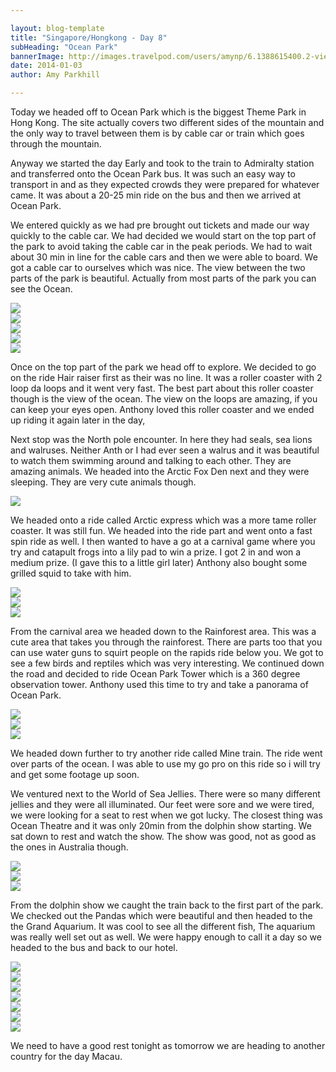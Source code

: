 ```yaml
---

layout: blog-template
title: "Singapore/Hongkong - Day 8"
subHeading: "Ocean Park"
bannerImage: http://images.travelpod.com/users/amynp/6.1388615400.2-view-from-the-peak.jpg
date: 2014-01-03
author: Amy Parkhill

---
```



Today we headed off to Ocean Park which is the biggest Theme Park in Hong Kong. The site actually covers two different sides of the mountain and the only way to travel between them is by cable car or train which goes through the mountain.

Anyway we started the day Early and took to the train to Admiralty station and transferred onto the Ocean Park bus. It was such an easy way to transport in and as they expected crowds they were prepared for whatever came. It was about a 20-25 min ride on the bus and then we arrived at Ocean Park.

We entered quickly as we had pre brought out tickets and made our way quickly to the cable car. We had decided we would start on the top part of the park to avoid taking the cable car in the peak periods. We had to wait about 30 min in line for the cable cars and then we were able to board. We got a cable car to ourselves which was nice. The view between the two parts of the park is beautiful. Actually from most parts of the park you can see the Ocean. 

<div class="center-image"><img src="http://images.travelpod.com/users/amynp/6.1388778185.ocean-park-entry.jpg" /></div>
<div class="center-image"><img src="http://images.travelpod.com/users/amynp/6.1388778185.another-shark-hat.jpg" /></div>
<div class="center-image"><img src="http://images.travelpod.com/users/amynp/6.1388778185.person-entertaining-the-line-with-a-puppet.jpg" /></div>
<div class="center-image"><img src="http://images.travelpod.com/users/amynp/6.1388778185.anthony-on-cable-car.jpg" /></div>
<div class="center-image"><img src="http://images.travelpod.com/users/amynp/6.1388778185.1-view-from-cable-car.jpg" /></div>

Once on the top part of the park we head off to explore. We decided to go on the ride Hair raiser first as their was no line. It was a roller coaster with 2 loop da loops and it went very fast. The best part about this roller coaster though is the view of the ocean. The view on the loops are amazing, if you can keep your eyes open. Anthony loved this roller coaster and we ended up riding it again later in the day,

Next stop was the North pole encounter. In here they had seals, sea lions and walruses. Neither Anth or I had ever seen a walrus and it was beautiful to watch them swimming around and talking to each other. They are amazing animals. We headed into the Arctic Fox Den next and they were sleeping. They are very cute animals though. 

<div class="center-image"><img src="http://images.travelpod.com/users/amynp/6.1388778185.walrus.jpg" /></div>


We headed onto a ride called Arctic express which was a more tame roller coaster. It was still fun. We headed into the ride part and went onto a fast spin ride as well. I then wanted to have a go at a carnival game where you try and catapult frogs into a lily pad to win a prize. I got 2 in and won a medium prize. (I gave this to a little girl later) Anthony also bought some grilled squid to take with him.

<div class="center-image"><img src="http://images.travelpod.com/users/amynp/6.1388778185.spinny-ride.jpg" /></div>
<div class="center-image"><img src="http://images.travelpod.com/users/amynp/6.1388778185.carnival-game.jpg" /></div>
<div class="center-image"><img src="http://images.travelpod.com/users/amynp/6.1388778185.haor-raiser.jpg" /></div>


From the carnival area we headed down to the Rainforest area. This was a cute area that takes you through the rainforest. There are parts too that you can use water guns to squirt people on the rapids ride below you. We got to see a few birds and reptiles which was very interesting. We continued down the road and decided to ride Ocean Park Tower which is a 360 degree observation tower. Anthony used this time to try and take a panorama of Ocean Park.

<div class="center-image"><img src="http://images.travelpod.com/users/amynp/6.1388778185.anthony-riding-a-big-beaver-or-capybara.jpg" /></div>
<div class="center-image"><img src="http://images.travelpod.com/users/amynp/6.1388778185.cool-bird.jpg" /></div>
<div class="center-image"><img src="http://images.travelpod.com/users/amynp/6.1388778185.thrill-land-from-tower.jpg" /></div>

We headed down further to try another ride called Mine train. The ride went over parts of the ocean. I was able to use my go pro on this ride so i will try and get some footage up soon. 

We ventured next to the World of Sea Jellies. There were so many different jellies and they were all illuminated. Our feet were sore and we were tired, we were looking for a seat to rest when we got lucky. The closest thing was Ocean Theatre and it was only 20min from the dolphin show starting. We sat down to rest and watch the show. The show was good, not as good as the ones in Australia though.

<div class="center-image"><img src="http://images.travelpod.com/users/amynp/6.1388778185.jelly.jpg" /></div>
<div class="center-image"><img src="http://images.travelpod.com/users/amynp/6.1388778185.1-jelly.jpg" /></div>
<div class="center-image"><img src="http://images.travelpod.com/users/amynp/6.1388778185.dolphins.jpg" /></div>

From the dolphin show we caught the train back to the first part of the park. We checked out the Pandas which were beautiful and then headed to the the Grand Aquarium. It was cool to see all the different fish, The aquarium was really well set out as well. We were happy enough to call it a day so we headed to the bus and back to our hotel. 

<div class="center-image"><img src="http://images.travelpod.com/users/amynp/6.1388778185.ocean-park-train.jpg" /></div>
<div class="center-image"><img src="http://images.travelpod.com/users/amynp/6.1388778185.panda-shrubs.jpg" /></div>
<div class="center-image"><img src="http://images.travelpod.com/users/amynp/6.1388778185.panda.jpg" /></div>
<div class="center-image"><img src="http://images.travelpod.com/users/amynp/6.1388778185.lion-fish.jpg" /></div>
<div class="center-image"><img src="http://images.travelpod.com/users/amynp/6.1388778185.anthony-and-his-bow-tie.jpg" /></div>
<div class="center-image"><img src="http://images.travelpod.com/users/amynp/6.1388778185.panda-me.jpg" /></div>
<div class="center-image"><img src="http://images.travelpod.com/users/amynp/6.1388778185.anthony-liked-this-pen.jpg" /></div>

We need to have a good rest tonight as tomorrow we are heading to another country for the day Macau.
